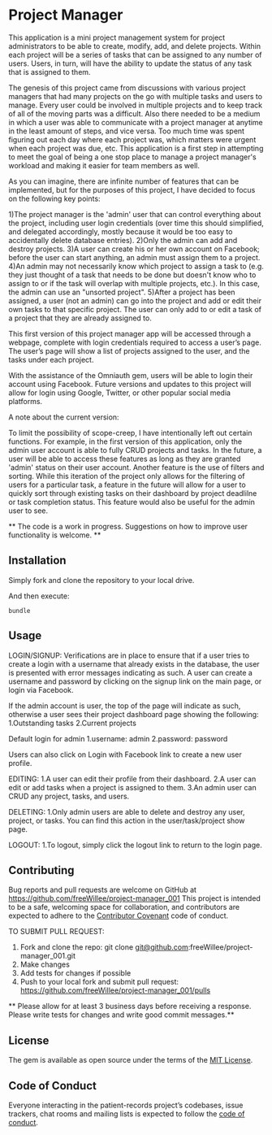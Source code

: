 # Project Manager

This application is a mini project management system for project administrators to be able to create, modify, add, and delete projects.  Within each project will be a series of tasks that can be assigned to any number of users.  Users, in turn, will have the ability to update the status of any task that is assigned to them.  

The genesis of this project came from discussions with various project managers that had many projects on the go with multiple tasks and users to manage.  Every user could be involved in multiple projects and to keep track of all of the moving parts was a difficult.  Also there needed to be a medium in which a user was able to communicate with a project manager at anytime in the least amount of steps, and vice versa.  Too much time was spent figuring out each day where each project was, which matters were urgent when each project was due, etc.  This application is a first step in attempting to meet the goal of being a one stop place to manage a project manager's workload and making it easier for team members as well.

As you can imagine, there are infinite number of features that can be implemented, but for the purposes of this project, I have decided to focus on the following key points:

1)The project manager is the 'admin' user that can control everything about the project, including user login credentials (over time this should simplified, and delegated accordingly, mostly because it  would be too easy to accidentally delete database entries).
2)Only the admin can add and destroy projects.
3)A user can create his or her own account on Facebook; before the user can start anything, an admin must assign them to a project.
4)An admin may not necessarily know which project to assign a task to (e.g. they just thought of a task that needs to be done but doesn't know who to assign to or if the task will overlap with multiple projects, etc.).  In this case, the admin can use an "unsorted project".
5)After a project has been assigned, a user (not an admin) can go into the project and add or edit their own tasks to that specific project.  The user can only add to or edit a task of a project that they are already assigned to.

This first version of this project manager app will be accessed through a webpage, complete with login credentials required to access a user’s page.  The user’s page will show a list of projects assigned to the user, and the tasks under each project.  

With the assistance of the Omniauth gem, users will be able to login their account using Facebook.  Future versions and updates to this project will allow for login using Google, Twitter, or other popular social media platforms.

A note about the current version:

To limit the possibility of scope-creep, I have intentionally left out certain functions.  For example, in the first version of this application, only the admin user account is able to fully CRUD projects and tasks.  In the future, a user will be able to access these features as long as they are granted 'admin' status on their user account.  Another feature is the use of filters and sorting.  While this iteration of the project only allows for the filtering of users for a particular task, a feature in the future will allow for a user to quickly sort through existing tasks on their dashboard by project deadlilne or task completion status.  This feature would also be useful for the admin user to see.

** The code is a work in progress.  Suggestions on how to improve user functionality is welcome. **

## Installation

Simply fork and clone the repository to your local drive.

And then execute:

    bundle

## Usage

LOGIN/SIGNUP:
Verifications are in place to ensure that if a user tries to create a login with a username that already exists in the database, the user is presented with error messages indicating as such.  A user can create a username and password by clicking on the signup link on the main page, or login via Facebook.

If the admin account is user, the top of the page will indicate as such, otherwise a user sees their project dashboard page showing the following:
1.Outstanding tasks
2.Current projects

Default login for admin
 1.username: admin
 2.password: password

Users can also click on Login with Facebook link to create a new user profile.

EDITING:
1.A user can edit their profile from their dashboard.
2.A user can edit or add tasks when a project is assigned to them.
3.An admin user can CRUD any project, tasks, and users.

DELETING:
1.Only admin users are able to delete and destroy any user, project, or tasks.  You can find this action in the user/task/project show page.

LOGOUT:
1.To logout, simply click the logout link to return to the login page.

## Contributing

Bug reports and pull requests are welcome on GitHub at <https://github.com/freeWillee/project-manager_001> This project is intended to be a safe, welcoming space for collaboration, and contributors are expected to adhere to the [Contributor Covenant](http://contributor-covenant.org) code of conduct.

TO SUBMIT PULL REQUEST:
1) Fork and clone the repo: git clone git@github.com:freeWillee/project-manager_001.git
2) Make changes
3) Add tests for changes if possible
4) Push to your local fork and submit pull request: <https://github.com/freeWillee/project-manager_001/pulls>

** Please allow for at least 3 business days before receiving a response.  Please write tests for changes and write good commit messages.**

## License

The gem is available as open source under the terms of the [MIT License](https://opensource.org/licenses/MIT).

## Code of Conduct

Everyone interacting in the patient-records project’s codebases, issue trackers, chat rooms and mailing lists is expected to follow the [code of conduct](https://github.com/freeWillee/patient-records/blob/master/CODE_OF_CONDUCT.md).
